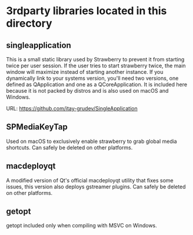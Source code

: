3rdparty libraries located in this directory
============================================

singleapplication
-----------------
This is a small static library used by Strawberry to prevent it from starting twice per user session.
If the user tries to start strawberry twice, the main window will maximize instead of starting another instance.
If you dynamically link to your systems version, you'll need two versions, one defined as QApplication and
one as a QCoreApplication.
It is included here because it is not packed by distros and is also used on macOS and Windows.

URL: https://github.com/itay-grudev/SingleApplication


SPMediaKeyTap
-------------
Used on macOS to exclusively enable strawberry to grab global media shortcuts.
Can safely be deleted on other platforms.


macdeployqt
-----------
A modified version of Qt's official macdeployqt utility that fixes some issues,
this version also deploys gstreamer plugins.
Can safely be deleted on other platforms.


getopt
------
getopt included only when compiling with MSVC on Windows.
